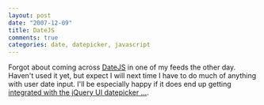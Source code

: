 ```yaml
--- 
layout: post
date: "2007-12-09"
title: DateJS
comments: true
categories: date, datepicker, javascript
---
```


Forgot about coming across <a href="http://www.datejs.com/">DateJS</a> in one of my feeds the other day. Haven't used it yet, but expect I will next time I have to do much of anything with user date input. I'll be especially happy if it does end up getting <a href="http://marcgrabanski.com/article/90/DateJS-JavaScript-Library">integrated with the  jQuery UI datepicker ...</a>.